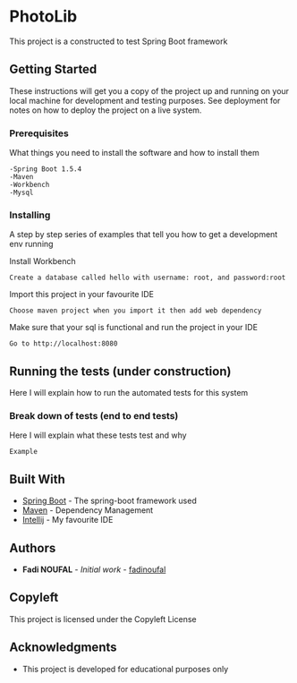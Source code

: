 # PhotoLib

This project is a constructed to test Spring Boot framework 

## Getting Started

These instructions will get you a copy of the project up and running on your local machine for development and testing purposes. See deployment for notes on how to deploy the project on a live system.

### Prerequisites

What things you need to install the software and how to install them

```
-Spring Boot 1.5.4
-Maven
-Workbench
-Mysql

```

### Installing

A step by step series of examples that tell you how to get a development env running

Install Workbench
```
Create a database called hello with username: root, and password:root
```

Import this project in your favourite IDE 

```
Choose maven project when you import it then add web dependency 
```

Make sure that your sql is functional and run the project in your IDE

```
Go to http://localhost:8080 
```


## Running the tests (under construction)

Here I will explain how to run the automated tests for this system 

### Break down of tests (end to end tests)

Here I will explain what these tests test and why

```
Example
```


## Built With

* [Spring Boot](https://spring.io/projects/spring-boot) - The spring-boot framework used
* [Maven](https://maven.apache.org/) - Dependency Management
* [Intellij](https://www.jetbrains.com/idea/) - My favourite IDE



## Authors

* **Fadi NOUFAL** - *Initial work* - [fadinoufal](https://github.com/fadinoufal)

## Copyleft

This project is licensed under the Copyleft License 

## Acknowledgments

* This project is developed for educational purposes only 
